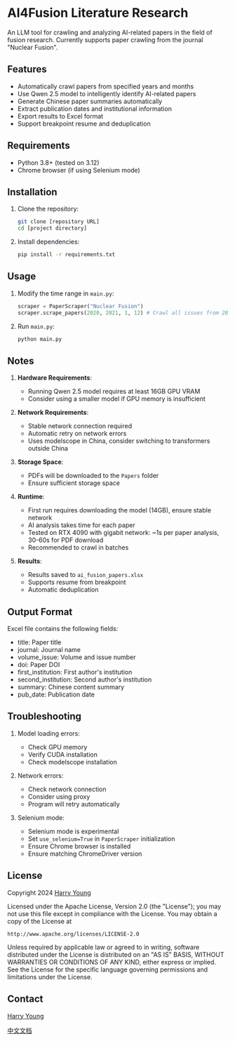 # AI4Fusion Literature Research

An LLM tool for crawling and analyzing AI-related papers in the field of fusion research. Currently supports paper crawling from the journal "Nuclear Fusion".

## Features

- Automatically crawl papers from specified years and months
- Use Qwen 2.5 model to intelligently identify AI-related papers
- Generate Chinese paper summaries automatically
- Extract publication dates and institutional information
- Export results to Excel format
- Support breakpoint resume and deduplication

## Requirements

- Python 3.8+ (tested on 3.12)
- Chrome browser (if using Selenium mode)

## Installation

1. Clone the repository:
   ```bash
   git clone [repository URL]
   cd [project directory]
   ```

2. Install dependencies:
   ```bash
   pip install -r requirements.txt
   ```

## Usage

1. Modify the time range in `main.py`:
   ```python
   scraper = PaperScraper("Nuclear Fusion")
   scraper.scrape_papers(2020, 2021, 1, 12) # Crawl all issues from 2020-2021
   ```

2. Run `main.py`:
   ```bash
   python main.py
   ```

## Notes

1. **Hardware Requirements**:
   - Running Qwen 2.5 model requires at least 16GB GPU VRAM
   - Consider using a smaller model if GPU memory is insufficient

2. **Network Requirements**:
   - Stable network connection required
   - Automatic retry on network errors
   - Uses modelscope in China, consider switching to transformers outside China

3. **Storage Space**:
   - PDFs will be downloaded to the `Papers` folder
   - Ensure sufficient storage space

4. **Runtime**:
   - First run requires downloading the model (14GB), ensure stable network
   - AI analysis takes time for each paper
   - Tested on RTX 4090 with gigabit network: ~1s per paper analysis, 30-60s for PDF download
   - Recommended to crawl in batches

5. **Results**:
   - Results saved to `ai_fusion_papers.xlsx`
   - Supports resume from breakpoint
   - Automatic deduplication

## Output Format

Excel file contains the following fields:
- title: Paper title
- journal: Journal name
- volume_issue: Volume and issue number
- doi: Paper DOI
- first_institution: First author's institution
- second_institution: Second author's institution
- summary: Chinese content summary
- pub_date: Publication date

## Troubleshooting

1. Model loading errors:
   - Check GPU memory
   - Verify CUDA installation
   - Check modelscope installation

2. Network errors:
   - Check network connection
   - Consider using proxy
   - Program will retry automatically

3. Selenium mode:
   - Selenium mode is experimental
   - Set `use_selenium=True` in `PaperScraper` initialization
   - Ensure Chrome browser is installed
   - Ensure matching ChromeDriver version

## License

Copyright 2024 [Harry Young](https://github.com/ZhenghaoYang19)

Licensed under the Apache License, Version 2.0 (the "License");
you may not use this file except in compliance with the License.
You may obtain a copy of the License at

    http://www.apache.org/licenses/LICENSE-2.0

Unless required by applicable law or agreed to in writing, software
distributed under the License is distributed on an "AS IS" BASIS,
WITHOUT WARRANTIES OR CONDITIONS OF ANY KIND, either express or implied.
See the License for the specific language governing permissions and
limitations under the License.

## Contact

[Harry Young](https://github.com/ZhenghaoYang19)

[中文文档](README_CN.md)
